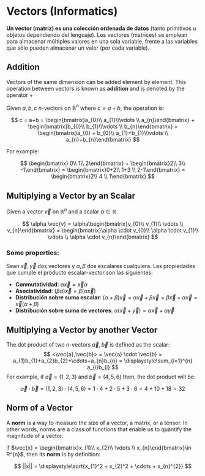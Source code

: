 # Vectors (Informatics)

**Un vector (matriz) es una colección ordenada de datos** (tanto primitivos u objetos dependiendo del lenguaje). Los vectores (matrices) se emplean para almacenar múltiples valores en una sola variable, frente a las variables que sólo pueden almacenar un valor (por cada variable).

## Addition

Vectors of the same dimension can be added element by element. This operation between vectors is known as **addition** and is denoted by the operator $+$

Given $a,b,c$ $n$-vectors on $\mathbb{R}^{n}$ where $c=a+b$, the operation is:

$$
c = a+b = \begin{bmatrix}a_{0}\\ a_{1}\\\vdots \\ a_{n}\end{bmatrix} + \begin{bmatrix}b_{0}\\ b_{1}\\\vdots \\ b_{n}\end{bmatrix} = \begin{bmatrix}a_{0} + b_{0}\\ a_{1}+b_{1}\\\vdots \\ a_{n}+b_{n}\end{bmatrix}
$$

For example:

$$
\begin{bmatrix} 0\\ 1\\ 2\end{bmatrix} + \begin{bmatrix}2\\ 3\\ -1\end{bmatrix} = \begin{bmatrix}0+2\\ 1+3 \\ 2-1\end{bmatrix} = \begin{bmatrix}2\\ 4 \\ 1\end{bmatrix}
$$


## Multiplying a Vector by an Scalar

Given a vector $\vec{v}$ on $\mathbb{R}^{n}$ and a scalar $\alpha \in \mathbb{R}$.

$$
\alpha \vec{v} = \alpha\begin{bmatrix}v_{0}\\ v_{1}\\ \vdots \\ v_{n}\end{bmatrix} = \begin{bmatrix}\alpha \cdot v_{0}\\ \alpha \cdot v_{1}\\ \vdots \\ \alpha \cdot v_{n}\end{bmatrix}
$$

### Some properties:
Sean $\vec{x},\vec{y}$ dos vectores y $\alpha, \beta$ dos escalares cualquiera. Las propiedades que cumple el producto escalar-vector son las siguientes:

* **Conmutatividad**: $\alpha \vec{x} = \vec{x}\alpha$
* **Asociatividad**: $(\beta \alpha)\vec{x} = \beta (\alpha\vec{x})$
* **Distribución sobre suma escalar**: $(\alpha + \beta)\vec{x} = \alpha \vec{x} + \beta\vec{x} =\beta\vec{x} + \alpha\vec{x} = \vec{x}(\alpha + \beta)$
* **Distribución sobre suma de vectores**: $\alpha (\vec{x}+\vec{y}) = \alpha\vec{x} + \alpha\vec{y}$


##  Multiplying a Vector by another Vector

The dot product of two $n$-vectors $\vec{a},\vec{b}$ is defined as the scalar:
$$
<\vec{a},\vec{b}> = \vec{a} \cdot \vec{b} = a_{1}b_{1}+a_{2}b_{2}+\cdots+a_{n}b_{n} = \displaystyle\sum_{i=1}^{n} a_{i}b_{i}
$$
For example, if $\vec{a}=(1,2,3)$ and $\vec{b}=(4,5,6)$ then, the dot product will be:

$$
\vec{a}\cdot\vec{b} = (1,2,3)\cdot (4,5,6) = 1\cdot 4+2\cdot 5 + 3\cdot 6 = 4+10+18=32
$$

## Norm of a Vector

A **norm** is a way to measure the size of a vector, a matrix, or a tensor. In other words, norms are a class of functions that enable us to quantify the magnitude of a vector.

if $\vec{x} = \begin{bmatrix}x_{1}\\ x_{2}\\ \vdots \\ x_{n}\end{bmatrix}\in R^{n}$, then its **norm** is by definition:

$$
||x|| = \displaystyle\sqrt{x_{1}^2 + x_{2}^2 + \cdots + x_{n}^{2}}
$$

